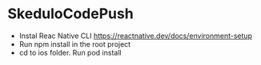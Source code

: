 # SkeduloCodePush

- Instal Reac Native CLI https://reactnative.dev/docs/environment-setup
- Run npm install in the root project
- cd to ios folder. Run pod install
